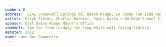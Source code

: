 ```yaml
---
number: 8
address:  5141 Greenwell Springs Rd, Baton Rouge, LA 70806 (on side next to library)
artist:  Erick Fields, Charles Barbier, Raina Wirta + 40 High School Students
sponsor: East Baton Rouge Mayor’s Office
comments: too far from roadway (on long white wall facing library)
debuted: 2012
name: Love Our Community
---
```

